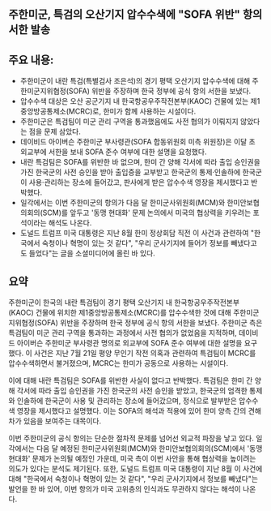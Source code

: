 ## 주한미군, 특검의 오산기지 압수수색에 "SOFA 위반" 항의 서한 발송

## 주요 내용:
*   주한미군이 내란 특검(특별검사 조은석)의 경기 평택 오산기지 압수수색에 대해 주한미군지위협정(SOFA) 위반을 주장하며 한국 정부에 공식 항의 서한을 보냈다.
*   압수수색 대상은 오산 공군기지 내 한국항공우주작전본부(KAOC) 건물에 있는 제1중앙방공통제소(MCRC)로, 한미가 함께 사용하는 시설이다.
*   주한미군은 특검팀이 미군 관리 구역을 통과했음에도 사전 협의가 이뤄지지 않았다는 점을 문제 삼았다.
*   데이비드 아이버슨 주한미군 부사령관(SOFA 합동위원회 미측 위원장)은 이달 초 외교부에 서한을 보내 SOFA 준수 여부에 대한 설명을 요청했다.
*   내란 특검팀은 SOFA를 위반한 바 없으며, 한미 간 양해 각서에 따라 출입 승인권을 가진 한국군의 사전 승인을 받아 출입증을 교부받고 한국군의 통제·인솔하에 한국군이 사용·관리하는 장소에 들어갔고, 판사에게 받은 압수수색 영장을 제시했다고 반박했다.
*   일각에서는 이번 주한미군의 항의가 다음 달 한미군사위원회(MCM)와 한미안보협의회의(SCM)를 앞두고 '동맹 현대화' 문제 논의에서 미국의 협상력을 키우려는 포석이라는 해석도 나온다.
*   도널드 트럼프 미국 대통령은 지난 8월 한미 정상회담 직전 이 사건과 관련하여 "한국에서 숙청이나 혁명이 있는 것 같다", "우리 군사기지에 들어가 정보를 빼냈다고도 들었다"는 글을 소셜미디어에 올린 바 있다.

## 요약

주한미군이 한국의 내란 특검팀이 경기 평택 오산기지 내 한국항공우주작전본부(KAOC) 건물에 위치한 제1중앙방공통제소(MCRC)를 압수수색한 것에 대해 주한미군지위협정(SOFA) 위반을 주장하며 한국 정부에 공식 항의 서한을 보냈다. 주한미군 측은 특검팀이 미군 관리 구역을 통과하는 과정에서 사전 협의가 없었음을 지적하며, 데이비드 아이버슨 주한미군 부사령관 명의로 외교부에 SOFA 준수 여부에 대한 설명을 요구했다. 이 사건은 지난 7월 21일 평양 무인기 작전 의혹과 관련하여 특검팀이 MCRC를 압수수색하면서 불거졌으며, MCRC는 한미가 공동으로 사용하는 시설이다.

이에 대해 내란 특검팀은 SOFA를 위반한 사실이 없다고 반박했다. 특검팀은 한미 간 양해 각서에 따라 출입 승인권을 가진 한국군의 사전 승인을 받았고, 한국군의 엄격한 통제와 인솔하에 한국군이 사용 및 관리하는 장소에 들어갔으며, 정식으로 발부받은 압수수색 영장을 제시했다고 설명했다. 이는 SOFA의 해석과 적용에 있어 한미 양측 간의 견해차가 있음을 보여주는 대목이다.

이번 주한미군의 공식 항의는 단순한 절차적 문제를 넘어선 외교적 파장을 낳고 있다. 일각에서는 다음 달 예정된 한미군사위원회(MCM)와 한미안보협의회의(SCM)에서 '동맹 현대화' 문제가 논의될 예정인 가운데, 미국 측이 이번 사안을 통해 협상력을 높이려는 의도가 있다는 분석도 제기된다. 또한, 도널드 트럼프 미국 대통령이 지난 8월 이 사건에 대해 "한국에서 숙청이나 혁명이 있는 것 같다", "우리 군사기지에서 정보를 빼냈다"는 발언을 한 바 있어, 이번 항의가 미국 고위층의 인식과도 무관하지 않다는 해석이 나온다.